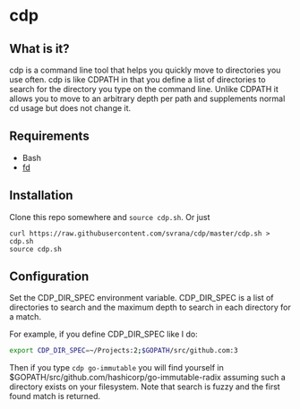 # cdp

## What is it?

cdp is a command line tool that helps you quickly move to directories you use
often. cdp is like CDPATH in that you define a list of directories to search
for the directory you type on the command line. Unlike CDPATH it allows you
to move to an arbitrary depth per path and supplements normal cd usage but does
not change it.

## Requirements

  * Bash
  * [fd](https://github.com/sharkdp/fd)


## Installation

Clone this repo somewhere and `source cdp.sh`. Or just

```
curl https://raw.githubusercontent.com/svrana/cdp/master/cdp.sh > cdp.sh
source cdp.sh
```

## Configuration

Set the CDP_DIR_SPEC environment variable. CDP_DIR_SPEC is a list of directories
to search and the maximum depth to search in each directory for a match.

For example, if you define CDP_DIR_SPEC like I do:

```bash
export CDP_DIR_SPEC=~/Projects:2;$GOPATH/src/github.com:3
```

Then if you type `cdp go-immutable` you will find yourself in $GOPATH/src/github.com/hashicorp/go-immutable-radix
assuming such a directory exists on your filesystem. Note that search is fuzzy and the first found match is
returned.
